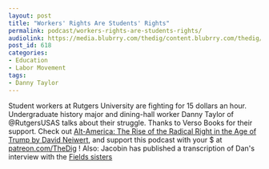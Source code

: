 ```yaml
---
layout: post
title: "Workers' Rights Are Students' Rights"
permalink: podcast/workers-rights-are-students-rights/
audiolink: https://media.blubrry.com/thedig/content.blubrry.com/thedig/The_Dig_-_EP_82_-DannyTaylor.mp3
post_id: 618
categories: 
- Education
- Labor Movement
tags: 
- Danny Taylor
---
```


Student workers at Rutgers University are fighting for 15 dollars an hour. Undergraduate history major and dining-hall worker Danny Taylor of @RutgersUSAS talks about their struggle. Thanks to Verso Books for their support. Check out [Alt-America: The Rise of the Radical Right in the Age of Trump by David Neiwert](versobooks.com/books/2535-alt-america), and support this podcast with your $ at [patreon.com/TheDig](http://www.patreon.com/TheDig) ! 
Also: Jacobin has published a transcription of Dan's interview with the [Fields sisters](jacobinmag.com/2018/01/racecraft-racism-barbara-karen-fields)